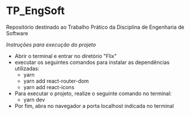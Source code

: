 # TP_EngSoft
Repositório destinado ao Trabalho Prático da Disciplina de Engenharia de Software

*Instruções para execução do projeto*

  - Abrir o terminal e entrar no diretório "Flix"
  - executar os seguintes comandos para instalar as dependências utilizadas:
    - yarn
    - yarn add react-router-dom
    - yarn add react-icons
  - Para executar o projeto, realize o seguinte comando no terminal:
    - yarn dev
  - Por fim, abra no navegador a porta localhost indicada no terminal